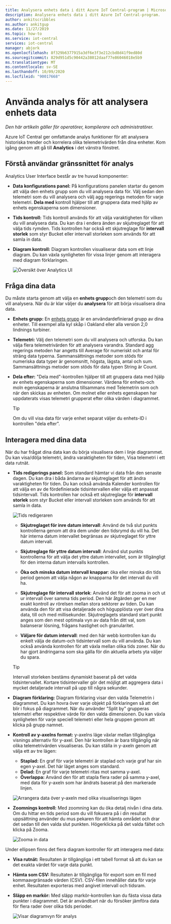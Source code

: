 ```yaml
---
title: Analysera enhets data i ditt Azure IoT Central-program | Microsoft Docs
description: Analysera enhets data i ditt Azure IoT Central-program.
author: ankitscribbles
ms.author: ankitgup
ms.date: 11/27/2019
ms.topic: how-to
ms.service: iot-central
services: iot-central
manager: abjork
ms.openlocfilehash: 8f329b6377915a3df6e3f3e212cbd8d41f9ed80d
ms.sourcegitcommit: 829d951d5c90442a38012daaf77e86046018e5b9
ms.translationtype: MT
ms.contentlocale: sv-SE
ms.lasthandoff: 10/09/2020
ms.locfileid: "90017668"
---
```

# <a name="how-to-use-analytics-to-analyze-device-data"></a>Använda analys för att analysera enhets data

*Den här artikeln gäller för operatörer, kompilerare och administratörer.*

Azure IoT Central ger omfattande analys funktioner för att analysera historiska trender och korrelera olika telemetrivärden från dina enheter. Kom igång genom att gå till **Analytics** i det vänstra fönstret.

## <a name="understanding-the-analytics-ui"></a>Förstå användar gränssnittet för analys
Analytics User Interface består av tre huvud komponenter:
- **Data konfigurations panel:** På konfigurations panelen startar du genom att välja den enhets grupp som du vill analysera data för. Välj sedan den telemetri som du vill analysera och välj agg regerings metoden för varje telemetri. **Dela med** kontroll hjälper till att gruppera data med hjälp av enhets egenskaperna som dimensioner.

- **Tids kontroll:** Tids kontroll används för att välja varaktigheten för vilken du vill analysera data. Du kan dra i endera änden av skjutreglaget för att välja tids rymden. Tids kontrollen har också ett skjutreglage för **intervall storlek** som styr Bucket eller intervall storleken som används för att samla in data. 

- **Diagram kontroll:** Diagram kontrollen visualiserar data som ett linje diagram. Du kan växla synligheten för vissa linjer genom att interagera med diagram förklaringen. 


  ![Översikt över Analytics UI](media/howto-create-analytics/analyticsui.png)


## <a name="querying-your-data"></a>Fråga dina data

Du måste starta genom att välja en **enhets grupp**och den telemetri som du vill analysera. När du är klar väljer du **analysera** för att börja visualisera dina data.

- **Enhets grupp:** En [enhets grupp](tutorial-use-device-groups.md) är en användardefinierad grupp av dina enheter. Till exempel alla kyl skåp i Oakland eller alla version 2,0 lindnings turbiner.

- **Telemetri:** Välj den telemetri som du vill analysera och utforska. Du kan välja flera telemetrivärden för att analysera varandra. Standard agg regerings metoden har angetts till Average för numeriskt och antal för sträng data typerna. Sammansättnings metoder som stöds för numeriska data typer är genomsnitt, högsta, lägsta, antal och sum.  Sammansättnings metoder som stöds för data typen String är Count.

- **Dela efter:** "Dela med"-kontrollen hjälper till att gruppera data med hjälp av enhets egenskaperna som dimensioner. Värdena för enhets-och moln egenskaperna är anslutna tillsammans med Telemetrin som och när den skickas av enheten. Om molnet eller enhets egenskapen har uppdaterats visas telemetri grupperat efter olika värden i diagrammet.

    > [!TIP]
    > Om du vill visa data för varje enhet separat väljer du enhets-ID i kontrollen "dela efter".

## <a name="interacting-with-your-data"></a>Interagera med dina data

När du har frågat dina data kan du börja visualisera dem i linje diagrammet. Du kan visa/dölja telemetri, ändra varaktigheten för tiden, Visa telemetri i ett data rutnät.

- **Tids redigerings panel:** Som standard hämtar vi data från den senaste dagen. Du kan dra i båda ändarna av skjutreglaget för att ändra varaktigheten för tiden. Du kan också använda Kalender kontrollen för att välja en av de fördefinierade tidsintervallen eller välja ett anpassat tidsintervall. Tids kontrollen har också ett skjutreglage för **intervall storlek** som styr Bucket eller intervall storleken som används för att samla in data.

    ![Tids redigeraren](media/howto-create-analytics/timeeditorpanel.png)

    - **Skjutreglaget för inre datum intervall**: Använd de två slut punkts kontrollerna genom att dra dem under den tidsrymd du vill ha. Det här interna datum intervallet begränsas av skjutreglaget för yttre datum intervall.
    
   
    - **Skjutreglage för yttre datum intervall**: Använd slut punkts kontrollerna för att välja det yttre datum intervallet, som är tillgängligt för den interna datum intervalls kontrollen.

    - **Öka och minska datum intervall knappar**: öka eller minska din tids period genom att välja någon av knapparna för det intervall du vill ha.

    - **Skjutreglage för intervall storlek**: Använd det för att zooma in och ut ur intervall över samma tids period. Den här åtgärden ger en mer exakt kontroll av rörelsen mellan stora sektorer av tiden. Du kan använda den för att visa detaljerade och högupplösta vyer över dina data, till och med millisekunder. Skjutreglagets standard start punkt anges som den mest optimala vyn av data från ditt val, som balanserar lösning, frågans hastighet och granularitet.
    
    - **Väljare för datum intervall**: med den här webb kontrollen kan du enkelt välja de datum-och tidsintervall som du vill använda. Du kan också använda kontrollen för att växla mellan olika tids zoner. När du har gjort ändringarna som ska gälla för din aktuella arbets yta väljer du spara.

    > [!TIP]
    > Intervall storleken bestäms dynamiskt baserat på det valda tidsintervallet. Kortare tidsintervaller gör det möjligt att aggregera data i mycket detaljerade intervall på upp till några sekunder.


- **Diagram förklaring:** Diagram förklaring visar den valda Telemetrin i diagrammet. Du kan hovra över varje objekt på förklaringen så att det blir i fokus på diagrammet. När du använder "Split by" grupperas telemetri efter respektive värde för den valda dimensionen. Du kan växla synligheten för varje speciell telemetri eller hela gruppen genom att klicka på grupp namnet.  


- **Kontroll av y-axelns format:** y-axelns läge växlar mellan tillgängliga visnings alternativ för y-axel. Den här kontrollen är bara tillgänglig när olika telemetrivärden visualiseras. Du kan ställa in y-axeln genom att välja ett av tre lägen:

    - **Staplad:** En graf för varje telemetri är staplad och varje graf har sin egen y-axel. Det här läget anges som standard.
    - **Delad:** En graf för varje telemetri ritas mot samma y-axel.
    - **Överlappa:** Använd den för att stapla flera rader på samma y-axel, med data för y-axeln som har ändrats baserat på den markerade linjen.

  ![Arrangera data över y-axeln med olika visualiserings lägen](media/howto-create-analytics/yaxiscontrol.png)

- **Zoomnings kontroll:** Med zoomning kan du öka detalj nivån i dina data. Om du hittar en tids period som du vill fokusera på i din resultat uppsättning använder du mus pekaren för att hämta området och drar det sedan till den valda slut punkten. Högerklicka på det valda fältet och klicka på Zooma.

  ![Zooma in data](media/howto-create-analytics/zoom.png)

Under ellipsen finns det flera diagram kontroller för att interagera med data:

- **Visa rutnät:** Resultaten är tillgängliga i ett tabell format så att du kan se det exakta värdet för varje data punkt.

- **Hämta som CSV:** Resultaten är tillgängliga för export som en fil med kommaavgränsade värden (CSV). CSV-filen innehåller data för varje enhet. Resultaten exporteras med angivet intervall och tidsram. 

- **Släpp en markör:** Med släpp markör-kontrollen kan du fästa vissa data punkter i diagrammet. Det är användbart när du försöker jämföra data för flera rader över olika tids perioder.

  ![Visar diagramvyn för analys](media/howto-create-analytics/additionalchartcontrols.png)
